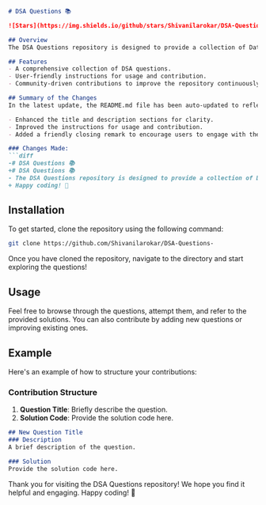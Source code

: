 ```markdown
# DSA Questions 📚

![Stars](https://img.shields.io/github/stars/Shivanilarokar/DSA-Questions-) ![Forks](https://img.shields.io/github/forks/Shivanilarokar/DSA-Questions-)

## Overview
The DSA Questions repository is designed to provide a collection of Data Structures and Algorithms (DSA) questions to help you enhance your coding skills and prepare for technical interviews.

## Features
- A comprehensive collection of DSA questions.
- User-friendly instructions for usage and contribution.
- Community-driven contributions to improve the repository continuously.

## Summary of the Changes
In the latest update, the README.md file has been auto-updated to reflect the following changes:

- Enhanced the title and description sections for clarity.
- Improved the instructions for usage and contribution.
- Added a friendly closing remark to encourage users to engage with the repository.

### Changes Made:
```diff
-# DSA Questions 📚
+# DSA Questions 📚
- The DSA Questions repository is designed to provide a collection of Data Structures and Algorithms (DSA) questions to help you enhance your coding skills and prepare for technical interviews.
+ Happy coding! 🎉
```

## Installation
To get started, clone the repository using the following command:
```bash
git clone https://github.com/Shivanilarokar/DSA-Questions-
```
Once you have cloned the repository, navigate to the directory and start exploring the questions!

## Usage
Feel free to browse through the questions, attempt them, and refer to the provided solutions. You can also contribute by adding new questions or improving existing ones.

## Example
Here's an example of how to structure your contributions:

### Contribution Structure
1. **Question Title**: Briefly describe the question.
2. **Solution Code**: Provide the solution code here.

```markdown
## New Question Title
### Description
A brief description of the question.

### Solution
Provide the solution code here.
```

Thank you for visiting the DSA Questions repository! We hope you find it helpful and engaging. Happy coding! 🎉
```